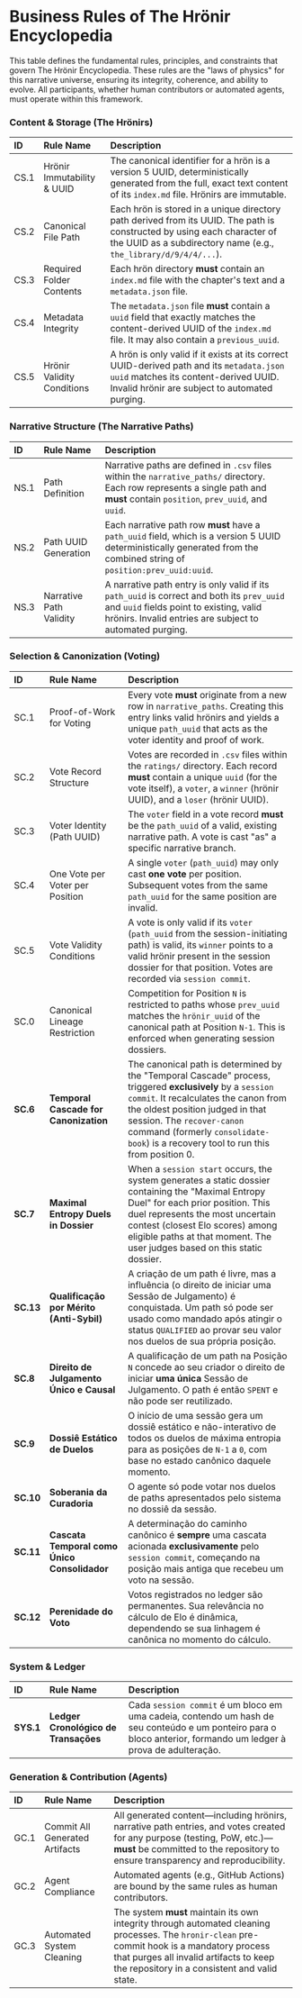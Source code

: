 # Business Rules of The Hrönir Encyclopedia

This table defines the fundamental rules, principles, and constraints that govern The Hrönir Encyclopedia. These rules are the "laws of physics" for this narrative universe, ensuring its integrity, coherence, and ability to evolve. All participants, whether human contributors or automated agents, must operate within this framework.

### Content & Storage (The Hrönirs)

| ID    | Rule Name                  | Description                                                                                                                                                                                             |
| :---- | :------------------------- | :------------------------------------------------------------------------------------------------------------------------------------------------------------------------------------------------------ |
| CS.1  | Hrönir Immutability & UUID | The canonical identifier for a hrön is a version 5 UUID, deterministically generated from the full, exact text content of its `index.md` file. Hrönirs are immutable.                                 |
| CS.2  | Canonical File Path        | Each hrön is stored in a unique directory path derived from its UUID. The path is constructed by using each character of the UUID as a subdirectory name (e.g., `the_library/d/9/4/4/...`).                  |
| CS.3  | Required Folder Contents   | Each hrön directory **must** contain an `index.md` file with the chapter's text and a `metadata.json` file.                                                                                             |
| CS.4  | Metadata Integrity         | The `metadata.json` file **must** contain a `uuid` field that exactly matches the content-derived UUID of the `index.md` file. It may also contain a `previous_uuid`.                                     |
| CS.5  | Hrönir Validity Conditions | A hrön is only valid if it exists at its correct UUID-derived path and its `metadata.json` `uuid` matches its content-derived UUID. Invalid hrönir are subject to automated purging.                   |

### Narrative Structure (The Narrative Paths)

| ID    | Rule Name               | Description                                                                                                                                                                                     |
| :---- | :---------------------- | :---------------------------------------------------------------------------------------------------------------------------------------------------------------------------------------------- |
| NS.1  | Path Definition         | Narrative paths are defined in `.csv` files within the `narrative_paths/` directory. Each row represents a single path and **must** contain `position`, `prev_uuid`, and `uuid`.                       |
| NS.2  | Path UUID Generation    | Each narrative path row **must** have a `path_uuid` field, which is a version 5 UUID deterministically generated from the combined string of `position:prev_uuid:uuid`.                              |
| NS.3  | Narrative Path Validity   | A narrative path entry is only valid if its `path_uuid` is correct and both its `prev_uuid` and `uuid` fields point to existing, valid hrönirs. Invalid entries are subject to automated purging.      |

### Selection & Canonization (Voting)

| ID    | Rule Name                      | Description                                                                                                                                                                                                                          |
| :---- | :----------------------------- | :----------------------------------------------------------------------------------------------------------------------------------------------------------------------------------------------------------------------------------- |
| SC.1  | Proof-of-Work for Voting       | Every vote **must** originate from a new row in `narrative_paths`. Creating this entry links valid hrönirs and yields a unique `path_uuid` that acts as the voter identity and proof of work.
| SC.2  | Vote Record Structure          | Votes are recorded in `.csv` files within the `ratings/` directory. Each record **must** contain a unique `uuid` (for the vote itself), a `voter`, a `winner` (hrönir UUID), and a `loser` (hrönir UUID).                              |
| SC.3  | Voter Identity (Path UUID)     | The `voter` field in a vote record **must** be the `path_uuid` of a valid, existing narrative path. A vote is cast "as" a specific narrative branch.                                                                                     |
| SC.4  | One Vote per Voter per Position| A single `voter` (`path_uuid`) may only cast **one vote** per position. Subsequent votes from the same `path_uuid` for the same position are invalid.                                                                                   |
| SC.5  | Vote Validity Conditions       | A vote is only valid if its `voter` (`path_uuid` from the session-initiating path) is valid, its `winner` points to a valid hrönir present in the session dossier for that position. Votes are recorded via `session commit`. |
| SC.0  | Canonical Lineage Restriction  | Competition for Position `N` is restricted to paths whose `prev_uuid` matches the `hrönir_uuid` of the canonical path at Position `N-1`. This is enforced when generating session dossiers. |
| **SC.6**  | **Temporal Cascade for Canonization** | The canonical path is determined by the "Temporal Cascade" process, triggered **exclusively** by a `session commit`. It recalculates the canon from the oldest position judged in that session. The `recover-canon` command (formerly `consolidate-book`) is a recovery tool to run this from position 0. |
| **SC.7**  | **Maximal Entropy Duels in Dossier** | When a `session start` occurs, the system generates a static dossier containing the "Maximal Entropy Duel" for each prior position. This duel represents the most uncertain contest (closest Elo scores) among eligible paths at that moment. The user judges based on this static dossier. |
| **SC.13** | **Qualificação por Mérito (Anti-Sybil)** | A criação de um path é livre, mas a influência (o direito de iniciar uma Sessão de Julgamento) é conquistada. Um path só pode ser usado como mandado após atingir o status `QUALIFIED` ao provar seu valor nos duelos de sua própria posição. |
| **SC.8**  | **Direito de Julgamento Único e Causal** | A qualificação de um path na Posição `N` concede ao seu criador o direito de iniciar **uma única** Sessão de Julgamento. O path é então `SPENT` e não pode ser reutilizado.                                                                   |
| **SC.9**  | **Dossiê Estático de Duelos**           | O início de uma sessão gera um dossiê estático e não-interativo de todos os duelos de máxima entropia para as posições de `N-1` a `0`, com base no estado canônico daquele momento.                                                       |
| **SC.10** | **Soberania da Curadoria**              | O agente só pode votar nos duelos de paths apresentados pelo sistema no dossiê da sessão.                                                                                                                                               |
| **SC.11** | **Cascata Temporal como Único Consolidador** | A determinação do caminho canônico é **sempre** uma cascata acionada **exclusivamente** pelo `session commit`, começando na posição mais antiga que recebeu um voto na sessão.                                                         |
| **SC.12** | **Perenidade do Voto**                  | Votos registrados no ledger são permanentes. Sua relevância no cálculo de Elo é dinâmica, dependendo se sua linhagem é canônica no momento do cálculo.                                                                                     |

### System & Ledger

| ID    | Rule Name                               | Description                                                                                                                                                                                                                          |
| :---- | :-------------------------------------- | :----------------------------------------------------------------------------------------------------------------------------------------------------------------------------------------------------------------------------------- |
| **SYS.1** | **Ledger Cronológico de Transações**    | Cada `session commit` é um bloco em uma cadeia, contendo um hash de seu conteúdo e um ponteiro para o bloco anterior, formando um ledger à prova de adulteração.                                                                          |

### Generation & Contribution (Agents)

| ID    | Rule Name                      | Description                                                                                                                                                                                                                         |
| :---- | :----------------------------- | :---------------------------------------------------------------------------------------------------------------------------------------------------------------------------------------------------------------------------------- |
| GC.1  | Commit All Generated Artifacts | All generated content—including hrönirs, narrative path entries, and votes created for any purpose (testing, PoW, etc.)—**must** be committed to the repository to ensure transparency and reproducibility.                               |
| GC.2  | Agent Compliance               | Automated agents (e.g., GitHub Actions) are bound by the same rules as human contributors.                                                                                                                                            |
| GC.3  | Automated System Cleaning      | The system **must** maintain its own integrity through automated cleaning processes. The `hronir-clean` pre-commit hook is a mandatory process that purges all invalid artifacts to keep the repository in a consistent and valid state. |
